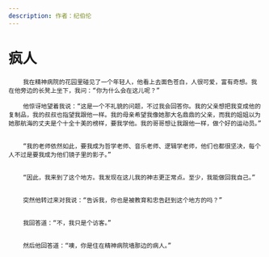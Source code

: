 ```yaml
---
description: 作者：纪伯伦
---
```


# 疯人

        我在精神病院的花园里碰见了一个年轻人，他看上去面色苍白，人很可爱，富有奇想。我在他旁边的长凳上坐下，我问：“你为什么会在这儿呢？”

        他惊讶地望着我说：“这是一个不礼貌的问题，不过我会回答你。我的父亲想把我变成他的复制品，我的叔叔也指望我跟他一样。我的母亲希望我像她那大名鼎鼎的父亲，而我的姐姐以为她那航海的丈夫是个十全十美的榜样，要我学他。我的哥哥想让我跟他一样，做个好的运动员。”

        “我的老师依然如此，要我成为哲学老师、音乐老师、逻辑学老师，他们也都很坚决，每个人不过是要我成为他们镜子里的影子。”

        “因此，我来到了这个地方。我发现在这儿我的神志更正常点。至少，我能做回我自己。”

        突然他转过来对我说：“告诉我，你也是被教育和忠告赶到这个地方的吗？”

        我回答道：“不，我只是个访客。”

        然后他回答道：“噢，你是住在精神病院墙那边的病人。”



